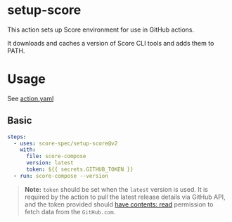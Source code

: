 # setup-score

This action sets up Score environment for use in GitHub actions.

It downloads and caches a version of Score CLI tools and adds them to PATH.

# Usage

See [action.yaml](action.yaml)

## Basic

```yaml
steps:
  - uses: score-spec/setup-score@v2
    with:
      file: score-compose
      version: latest
      token: ${{ secrets.GITHUB_TOKEN }}
  - run: score-compose --version
```

> **Note:** `token` should be set when the `latest` version is used. It is required by the action to pull the latest release details via GitHub API, and the token provided should [have contents: read](https://docs.github.com/en/rest/overview/permissions-required-for-github-apps?apiVersion=2022-11-28#contents) permission to fetch data from the `GitHub.com`.
